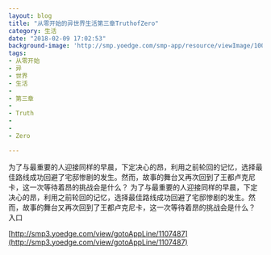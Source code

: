 ```yaml
---
layout: blog
title: "从零开始的异世界生活第三章TruthofZero"
category: 生活
date: "2018-02-09 17:02:53"
background-image: 'http://smp.yoedge.com/smp-app/resource/viewImage/1001342appline.png'
tags:
- 从零开始
- 异
- 世界
- 生活
-  
- 第三章
-  
- Truth
-  
-  
- Zero

---
```

为了与最重要的人迎接同样的早晨，下定决心的昂，利用之前轮回的记忆，选择最佳路线成功回避了宅邸惨剧的发生。然而，故事的舞台又再次回到了王都卢克尼卡，这一次等待着昂的挑战会是什么？
为了与最重要的人迎接同样的早晨，下定决心的昂，利用之前轮回的记忆，选择最佳路线成功回避了宅邸惨剧的发生。然而，故事的舞台又再次回到了王都卢克尼卡，这一次等待着昂的挑战会是什么？
入口

[http://smp3.yoedge.com/view/gotoAppLine/1107487](http://smp3.yoedge.com/view/gotoAppLine/1107487)

        
